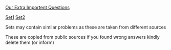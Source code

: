 [Our Extra Importent Questions](our.md)

[Set1](set1.md)
[Set2](set2.md)

Sets may contain similar problems as these are taken from different sources

These are copied from public sources if you found wrong answers kindly delete them (or inform)